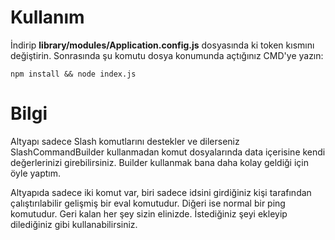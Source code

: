 # Kullanım
İndirip **library/modules/Application.config.js** dosyasında ki token kısmını değiştirin.
Sonrasında şu komutu dosya konumunda açtığınız CMD'ye yazın:

```
npm install && node index.js
```

# Bilgi
Altyapı sadece Slash komutlarını destekler ve dilerseniz SlashCommandBuilder kullanmadan komut dosyalarında data içerisine kendi değerlerinizi girebilirsiniz. Builder kullanmak bana daha kolay geldiği için öyle yaptım.

Altyapıda sadece iki komut var, biri sadece idsini girdiğiniz kişi tarafından çalıştırılabilir gelişmiş bir eval komutudur. Diğeri ise normal bir ping komutudur. Geri kalan her şey sizin elinizde. İstediğiniz şeyi ekleyip dilediğiniz gibi kullanabilirsiniz.
